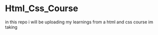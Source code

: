 # Html_Css_Course
in this repo i will be uploading my learnings from a html and css course im taking
